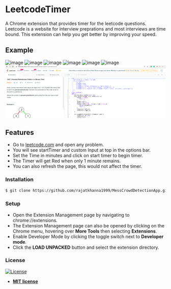 # LeetcodeTimer
A Chrome extension that provides timer for the leetcode questions. Leetcode is a website for interview preprations and most interviews are time bound. This extension can help you get better by improving your speed. 

## Example
![image](Images/It1.png)
![image](Images/It2.png)
![image](Images/It3.png)
![image](Images/It4.png)
![image](Images/It5.png)
![image](Images/It6.png)
![image](Images/It7.png)

## Features
- Go to [leetcode.com](https://leetcode.com/) and open any problem.
- You will see startTimer and custom Input at top in the options bar.
- Set the Time in minutes and click on start timer to begin timer.
- The Timer will get Red when only 1 minute remains.
- You can also refresh the page, this would not affect the timer.

### Installation
```sh
$ git clone https://github.com/rajatkhanna1999/MessCrowdDetectionApp.git
```

### Setup
- Open the Extension Management page by navigating to chrome://extensions.
- The Extension Management page can also be opened by clicking on the Chrome menu, hovering over **More Tools** then selecting **Extensions**.
- Enable Developer Mode by clicking the toggle switch next to **Developer mode**.
- Click the **LOAD UNPACKED** button and select the extension directory.

### License

[![License](http://img.shields.io/:license-mit-blue.svg?style=flat-square)](http://badges.mit-license.org)

- **[MIT license](http://opensource.org/licenses/mit-license.php)**
